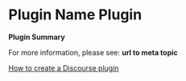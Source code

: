 # **Plugin Name** Plugin

**Plugin Summary**

For more information, please see: **url to meta topic**


[How to create a Discourse plugin](https://kleinfreund.de/how-to-create-a-discourse-plugin/)
